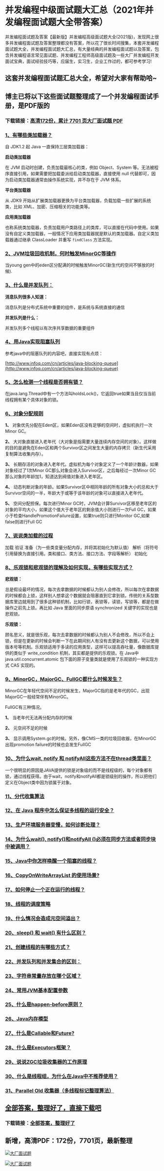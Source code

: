 # 并发编程中级面试题大汇总（2021年并发编程面试题大全带答案）

并发编程面试题及答案【最新版】并发编程高级面试题大全(2021版)，发现网上很多并发编程面试题及答案整理都没有答案，所以花了很长时间搜集，本套并发编程面试题大全，并发编程面试题大汇总，有大量经典的并发编程面试题以及答案，包含并发编程语言常见面试题、并发编程工程师高级面试题及一些大厂并发编程开发面试宝典，面试经验技巧等，应届生，实习生，企业工作过的，都可参考学习!

## 这套并发编程面试题汇总大全，希望对大家有帮助哈~ 

## 博主已将以下这些面试题整理成了一个并发编程面试手册，是PDF版的

### 下载链接：[高清172份，累计 7701 页大厂面试题  PDF](https://gitee.com/souyunku/NewDevBooks/blob/master/docs/index.md)


### [1、有哪些类加载器？](https://gitee.com/souyunku/NewDevBooks/blob/master/docs/并发编程/并发编程中级面试题大汇总（2021年并发编程面试题大全带答案）.md#1有哪些类加载器)  


自 JDK1.2 起 Java 一直保持三层类加载器：

**启动类加载器**

在 JVM 启动时创建，负责加载最核心的类，例如 Object、System 等。无法被程序直接引用，如果需要把加载委派给启动类加载器，直接使用 null 代替即可，因为启动类加载器通常由操作系统实现，并不存在于 JVM 体系。

**平台类加载器**

从 JDK9 开始从扩展类加载器更换为平台类加载器，负载加载一些扩展的系统类，比如 XML、加密、压缩相关的功能类等。

**应用类加载器**

也称系统类加载器，负责加载用户类路径上的类库，可以直接在代码中使用。如果没有自定义类加载器，一般情况下应用类加载器就是默认的类加载器。自定义类加载器通过继承 ClassLoader 并重写 `findClass` 方法实现。


### [2、JVM垃圾回收机制，何时触发MinorGC等操作](https://gitee.com/souyunku/NewDevBooks/blob/master/docs/并发编程/并发编程中级面试题大汇总（2021年并发编程面试题大全带答案）.md#2jvm垃圾回收机制何时触发minorgc等操作)  


当young gen中的eden区分配满的时候触发MinorGC(新生代的空间不够放的时候).


### [3、什么是并发队列：](https://gitee.com/souyunku/NewDevBooks/blob/master/docs/并发编程/并发编程中级面试题大汇总（2021年并发编程面试题大全带答案）.md#3什么是并发队列：)  


**消息队列很多人知道：**

消息队列是分布式系统中重要的组件，是系统与系统直接的通信

**并发队列是什么：**

并发队列多个线程以有次序共享数据的重要组件


### [4、用Java实现阻塞队列](https://gitee.com/souyunku/NewDevBooks/blob/master/docs/并发编程/并发编程中级面试题大汇总（2021年并发编程面试题大全带答案）.md#4用java实现阻塞队列)  


参考java中的阻塞队列的内容吧，直接实现有点烦：

[http://www.infoq.com/cn/articles/java-blocking-queue](http://www.infoq.com/cn/articles/java-blocking-queue)


### [5、怎么检测一个线程是否拥有锁？](https://gitee.com/souyunku/NewDevBooks/blob/master/docs/并发编程/并发编程中级面试题大汇总（2021年并发编程面试题大全带答案）.md#5怎么检测一个线程是否拥有锁)  


在java.lang.Thread中有一个方法叫holdsLock()，它返回true如果当且仅当当前线程拥有某个具体对象的锁。


### [6、对象分配规则](https://gitee.com/souyunku/NewDevBooks/blob/master/docs/并发编程/并发编程中级面试题大汇总（2021年并发编程面试题大全带答案）.md#6对象分配规则)  


**1、** 对象优先分配在Eden区，如果Eden区没有足够的空间时，虚拟机执行一次Minor GC。

**2、** 大对象直接进入老年代（大对象是指需要大量连续内存空间的对象）。这样做的目的是避免在Eden区和两个Survivor区之间发生大量的内存拷贝（新生代采用复制算法收集内存）。

**3、** 长期存活的对象进入老年代。虚拟机为每个对象定义了一个年龄计数器，如果对象经过了1次Minor GC那么对象会进入Survivor区，之后每经过一次Minor GC那么对象的年龄加1，知道达到阀值对象进入老年区。

**4、** 动态判断对象的年龄。如果Survivor区中相同年龄的所有对象大小的总和大于Survivor空间的一半，年龄大于或等于该年龄的对象可以直接进入老年代。

**5、** 空间分配担保。每次进行Minor GC时，JVM会计算Survivor区移至老年区的对象的平均大小，如果这个值大于老年区的剩余值大小则进行一次Full GC，如果小于检查HandlePromotionFailure设置，如果true则只进行Monitor GC,如果false则进行Full GC


### [7、说说类加载的过程](https://gitee.com/souyunku/NewDevBooks/blob/master/docs/并发编程/并发编程中级面试题大汇总（2021年并发编程面试题大全带答案）.md#7说说类加载的过程)  


加载 验证 准备（为一些类变量分配内存，并将其初始化为默认值） 解析（将符号引用替换为直接引用。类和接口、类方法、接口方法、字段等解析） 初始化


### [8、乐观锁和悲观锁的理解及如何实现，有哪些实现方式？](https://gitee.com/souyunku/NewDevBooks/blob/master/docs/并发编程/并发编程中级面试题大汇总（2021年并发编程面试题大全带答案）.md#8乐观锁和悲观锁的理解及如何实现有哪些实现方式)  


**悲观锁：**

总是假设最坏的情况，每次去拿数据的时候都认为别人会修改，所以每次在拿数据的时候都会上锁，这样别人想拿这个数据就会阻塞直到它拿到锁。传统的关系型数据库里边就用到了很多这种锁机制，比如行锁，表锁等，读锁，写锁等，都是在做操作之前先上锁。再比如 Java 里面的同步原语 synchronized 关键字的实现也是悲观锁。

**乐观锁：**

顾名思义，就是很乐观，每次去拿数据的时候都认为别人不会修改，所以不会上锁，但是在更新的时候会判断一下在此期间别人有没有去更新这个数据，可以使用版本号等机制。乐观锁适用于多读的应用类型，这样可以提高吞吐量，像数据库提供的类似于 write_condition 机制，其实都是提供的乐观锁。在 Java中 java.util.concurrent.atomic 包下面的原子变量类就是使用了乐观锁的一种实现方式 CAS 实现的。


### [9、MinorGC，MajorGC、FullGC都什么时候发生？](https://gitee.com/souyunku/NewDevBooks/blob/master/docs/并发编程/并发编程中级面试题大汇总（2021年并发编程面试题大全带答案）.md#9minorgcmajorgcfullgc都什么时候发生)  


MinorGC在年轻代空间不足的时候发生，MajorGC指的是老年代的GC，出现MajorGC一般经常伴有MinorGC。

FullGC有三种情况。

**1、** 当老年代无法再分配内存的时候

**2、** 元空间不足的时候

**3、** 显示调用System.gc的时候。另外，像CMS一类的垃圾回收器，在MinorGC出现promotion failure的时候也会发生FullGC


### [10、为什么wait, notify 和 notifyAll这些方法不在thread类里面？](https://gitee.com/souyunku/NewDevBooks/blob/master/docs/并发编程/并发编程中级面试题大汇总（2021年并发编程面试题大全带答案）.md#10为什么wait,-notify-和-notifyall这些方法不在thread类里面)  


一个很明显的原因是JAVA提供的锁是对象级的而不是线程级的，每个对象都有锁，通过线程获得。由于wait，notify和notifyAll都是锁级别的操作，所以把他们定义在Object类中因为锁属于对象。


### [11、分代收集算法](https://gitee.com/souyunku/NewDevBooks/blob/master/docs/并发编程/并发编程中级面试题大汇总（2021年并发编程面试题大全带答案）.md#11分代收集算法)  

### [12、在 Java 程序中怎么保证多线程的运行安全？](https://gitee.com/souyunku/NewDevBooks/blob/master/docs/并发编程/并发编程中级面试题大汇总（2021年并发编程面试题大全带答案）.md#12在-java-程序中怎么保证多线程的运行安全)  

### [13、生产环境服务器变慢，如何诊断处理？](https://gitee.com/souyunku/NewDevBooks/blob/master/docs/并发编程/并发编程中级面试题大汇总（2021年并发编程面试题大全带答案）.md#13生产环境服务器变慢如何诊断处理)  

### [14、为什么wait(), notify()和notifyAll ()必须在同步方法或者同步块中被调用？](https://gitee.com/souyunku/NewDevBooks/blob/master/docs/并发编程/并发编程中级面试题大汇总（2021年并发编程面试题大全带答案）.md#14为什么wait,-notify和notifyall-必须在同步方法或者同步块中被调用)  

### [15、Java中你怎样唤醒一个阻塞的线程？](https://gitee.com/souyunku/NewDevBooks/blob/master/docs/并发编程/并发编程中级面试题大汇总（2021年并发编程面试题大全带答案）.md#15java中你怎样唤醒一个阻塞的线程)  

### [16、CopyOnWriteArrayList 的使用场景?](https://gitee.com/souyunku/NewDevBooks/blob/master/docs/并发编程/并发编程中级面试题大汇总（2021年并发编程面试题大全带答案）.md#16copyonwritearraylist-的使用场景)  

### [17、如何停止一个正在运行的线程？](https://gitee.com/souyunku/NewDevBooks/blob/master/docs/并发编程/并发编程中级面试题大汇总（2021年并发编程面试题大全带答案）.md#17如何停止一个正在运行的线程)  

### [18、线程的调度策略](https://gitee.com/souyunku/NewDevBooks/blob/master/docs/并发编程/并发编程中级面试题大汇总（2021年并发编程面试题大全带答案）.md#18线程的调度策略)  

### [19、什么情况会造成元空间溢出？](https://gitee.com/souyunku/NewDevBooks/blob/master/docs/并发编程/并发编程中级面试题大汇总（2021年并发编程面试题大全带答案）.md#19什么情况会造成元空间溢出)  

### [20、sleep() 和 wait() 有什么区别？](https://gitee.com/souyunku/NewDevBooks/blob/master/docs/并发编程/并发编程中级面试题大汇总（2021年并发编程面试题大全带答案）.md#20sleep-和-wait-有什么区别)  

### [21、创建线程的有哪些方式？](https://gitee.com/souyunku/NewDevBooks/blob/master/docs/并发编程/并发编程中级面试题大汇总（2021年并发编程面试题大全带答案）.md#21创建线程的有哪些方式)  

### [22、并发队列和并发集合的区别：](https://gitee.com/souyunku/NewDevBooks/blob/master/docs/并发编程/并发编程中级面试题大汇总（2021年并发编程面试题大全带答案）.md#22并发队列和并发集合的区别：)  

### [23、字符串常量存放在哪个区域？](https://gitee.com/souyunku/NewDevBooks/blob/master/docs/并发编程/并发编程中级面试题大汇总（2021年并发编程面试题大全带答案）.md#23字符串常量存放在哪个区域)  

### [24、常用JVM基本配置参数](https://gitee.com/souyunku/NewDevBooks/blob/master/docs/并发编程/并发编程中级面试题大汇总（2021年并发编程面试题大全带答案）.md#24常用jvm基本配置参数)  

### [25、什么是happen-before原则？](https://gitee.com/souyunku/NewDevBooks/blob/master/docs/并发编程/并发编程中级面试题大汇总（2021年并发编程面试题大全带答案）.md#25什么是happen-before原则)  

### [26、Java内存模型](https://gitee.com/souyunku/NewDevBooks/blob/master/docs/并发编程/并发编程中级面试题大汇总（2021年并发编程面试题大全带答案）.md#26java内存模型)  

### [27、什么是Callable和Future?](https://gitee.com/souyunku/NewDevBooks/blob/master/docs/并发编程/并发编程中级面试题大汇总（2021年并发编程面试题大全带答案）.md#27什么是callable和future)  

### [28、什么是Executors框架？](https://gitee.com/souyunku/NewDevBooks/blob/master/docs/并发编程/并发编程中级面试题大汇总（2021年并发编程面试题大全带答案）.md#28什么是executors框架)  

### [29、说说ZGC垃圾收集器的工作原理](https://gitee.com/souyunku/NewDevBooks/blob/master/docs/并发编程/并发编程中级面试题大汇总（2021年并发编程面试题大全带答案）.md#29说说zgc垃圾收集器的工作原理)  

### [30、什么是线程组，为什么在Java中不推荐使用？](https://gitee.com/souyunku/NewDevBooks/blob/master/docs/并发编程/并发编程中级面试题大汇总（2021年并发编程面试题大全带答案）.md#30什么是线程组为什么在java中不推荐使用)  

### [31、Parallel Old 收集器（多线程标记整理算法）](https://gitee.com/souyunku/NewDevBooks/blob/master/docs/并发编程/并发编程中级面试题大汇总（2021年并发编程面试题大全带答案）.md#31parallel-old-收集器多线程标记整理算法)  





## [全部答案，整理好了，直接下载吧](https://gitee.com/souyunku/DevBooks/blob/master/docs/daan.md)

### 下载链接：[全部答案，整理好了](https://gitee.com/souyunku/NewDevBooks/blob/master/docs/daan.md)




## 新增，高清PDF：172份，7701页，最新整理

[![大厂面试题](https://www.souyunku.com/wp-content/uploads/weixin/mst.png "架构师专栏")](https://www.souyunku.com/wp-content/uploads/weixin/githup-weixin.png "架构师专栏")

[![大厂面试题](https://www.souyunku.com/wp-content/uploads/weixin/githup-weixin.png "架构师专栏")](https://www.souyunku.com/wp-content/uploads/weixin/githup-weixin.png "架构师专栏")
